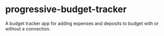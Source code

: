 # progressive-budget-tracker
A budget tracker app for adding expenses and deposits to budget with or without a connection.
